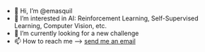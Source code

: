 - 👋 Hi, I’m @emasquil
- 👀 I’m interested in AI: Reinforcement Learning, Self-Supervised Learning, Computer Vision, etc.
- 🌱 I’m currently looking for a new challenge
- 📫 How to reach me --> [send me an email](mailto:eliasmasquil@gmail.com)
